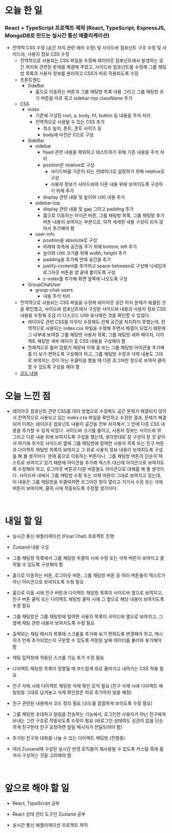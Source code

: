 # 오늘 한 일

### React + TypeScript 프로젝트 제작 (React, TypeScript, ExpressJS, MongoDB로 만드는 실시간 통신 애플리케이션)

- 전역적 CSS 수정 (공간 차지 관련 에러 수정) 및 사이드바 컴포넌트 구조 수정 및 사이드바, 사용자 정보 CSS 수정
  - 전역적으로 사용되는 CSS 파일을 수정해 레이아웃 컴포넌트에서 발생하는 공간 차지와 관련된 문제를 해결해 주었고, 사이드바 컴포넌트를 수정해 그룹 채팅방 목록과 사용자 정보를 분리하고 CSS가 따로 적용되도록 수정
  - 프론트엔드
    - SideBar
      - 홈으로 이동하는 버튼과 그룹 채팅방 목록 내용 그리고 그룹 채팅방 추가 버튼을 따로 묶고 sidebar-top className 추가
  - CSS
    - index
      - 기존에 구성된 root, a, body, h1, button 등 내용을 주석 처리
      - 전역적으로 사용될 수 있는 CSS 추가
        - 최소 높이, 폰트, 폰트 사이즈 등
        - body에 마진은 0으로 구성
    - SideBar
      - sidebar
        - fixed 관련 내용을 제외하고 테스트하기 위해 기존 내용을 주석 처리
        - position은 relative로 구성
          - 사이드바를 기준이 되는 컨테이너로 설정하기 위해 relative로 구성
          - 사용자 정보가 사이드바와 다른 내용 위에 보여지도록 구성하기 위해 추가
        - display 관련 내용 및 높이와 너비 내용 추가
      - sidebar-top
        - display 관련 내용 및 gap 그리고 padding 추가
        - 홈으로 이동하는 아이콘 버튼, 그룹 채팅방 목록, 그룹 채팅방 추가 버튼 내용이 보여지는 부분으로, 아직 세세한 내용 구성이 되지 않아서 추가해야 함
      - user-info
        - position을 absolute로 구성
        - 아래와 좌측에 공간을 주기 위해 bottom, left 추가
        - 높이와 너비 크기를 위해 width, height 추가
        - padding을 추가해 안에 공간을 추가
        - justify-content를 추가하고 space-between로 구성해 닉네임과 로그아웃 버튼을 양 끝에 붙이도록 구성
        - z-index를 추가해 화면 앞쪽에 나오도록 구성
    - GroupChatUser
      - group-chat-users
        - 내용 주석 처리
  - 전역적으로 사용되는 CSS 파일을 수정해 레이아웃 공간 차지 문제가 해결된 것을 확인했고, 사이드바 컴포넌트에서 구성된 사이드바 내용과 사용자 정보 CSS 내용을 수정해 조금 더 디스코드 UI와 유사해진 것을 확인할 수 있었다.
    - 레이아웃 관련 CSS를 아무리 수정해도 전체 공간을 차지하지 못했는데, 전역적으로 사용되는 index.css 파일을 수정해 주면서 해결이 되었기 때문에 그 내부에 보여질 그룹 채팅방 사용자 목록, 그룹 채팅방 세부 페이지, 다이렉트 채팅방 세부 페이지 등 CSS 내용을 구성해야 함
    - 전체적으로 틀이 잡혔기 때문에 이제 홈 또는 그룹 채팅방 아이콘을 추가해 좀 더 보기 편하도록 구성해야 하고, 그룹 채팅방 수정과 삭제 내용도 그대로 보여지는 것이 아닌 우클릭을 했을 때 다른 조그마한 창으로 보여져 클릭할 수 있도록 구성을 해야 함
  - [코드 내용](https://github.com/jeongsangtae/float-chat/commit/027dbb9f97a7ee066b23cecbb685b7b77b1eaff9)

# 오늘 느낀 점

- 레이아웃 컴포넌트 관련 CSS를 여러 방법으로 수정해도 공간 문제가 해결되지 않아서 전역적으로 사용되고 있는 index.css 파일을 확인하고 수정한 결과, 문제가 해결되어 이제는 레이아웃 컴포넌트 내용이 공간을 전부 차지해서 그 안에 다른 CSS 내용을 추가할 수 있게 되었다. 사이드바 크기를 줄이고, 사용자 정보는 사이드바 위 그리고 다른 내용 위에 보여지도록 구성을 했는데, 생각한대로 잘 구성이 된 것 같아서 여기에 추가로 사이드바 옆에 그룹 채팅방에 참여한 사용자 목록 또는 친구 버튼과 다이렉트 채팅방 목록이 보여지고 그 위로 사용자 정보 내용이 보여지도록 구성을 해 볼 생각이다. 현재 홈으로 이동하는 버튼이나, 그룹 채팅방 버튼이 단순히 텍스트로 보여지고 있기 때문에 아이콘을 추가해 텍스트 대신에 아이콘으로 보여지도록 수정해야 하고, 로그아웃 버튼과 다른 버튼들도 아이콘으로 대체를 해 줄 생각이다. 사이드바 내에서 그룹 채팅방 수정 또는 삭제 버튼이 그대로 보여지고 있는데, 이 내용은 그룹 채팅방을 우클릭하면 조그마한 창이 열리고 거기서 수정 또는 삭제 버튼이 보여지며, 클릭 시에 작동되도록 수정할 생각이다.

<br />

# 내일 할 일

- 실시간 통신 애플리케이션 (Float Chat) 프로젝트 진행

- Zustand 내용 구성

- 그룹 채팅방 목록에서 그룹 채팅방 우클릭 시에 수정 또는 삭제 버튼이 보여지고 클릭될 수 있도록 구성해야 함

- 홈으로 이동하는 버튼, 로그아웃 버튼, 그룹 채팅방 버튼 등 여러 버튼들이 텍스트가 아닌 아이콘으로 보여지도록 수정 필요

- 홈으로 이동 시에 친구 버튼과 다이렉트 채팅방 목록이 사이드바 옆으로 보여지고, 친구 버튼 클릭 또는 다이렉트 채팅방 클릭 시에 그 옆으로 해당 내용이 보여지도록 수정 필요

- 그룹 채팅방은 그룹 채팅방에 참여한 사용자 목록이 사이드바 옆으로 보여지고, 그 옆에 채팅 관련 내용이 보여지도록 수정 필요

- 출력되는 채팅 메시지 목록에 스크롤을 추가해 보기 편하도록 변경해야 하고, 메시지가 언제 추가되었는지 구분할 수 있도록 저장된 날짜 데이터를 불러와 표기해야 함

- 채팅 입력창에 적용된 스크롤 기능 추가 수정 필요

- 다이렉트 채팅방 목록이 정렬될 때 부드럽게 위로 올라가고 내려가는 CSS 적용 필요

- 친구 삭제 시에 다이렉트 채팅방 삭제 확인 로직 필요 (친구 삭제 시에 다이렉트 채팅방을 그대로 남겨놓고 삭제 확인창은 따로 추가하지 않을 예정)

- 친구 관련된 내용에서 코드 정리 필요 (코드를 깔끔하게 보이도록 수정 필요)

- 그룹 채팅방 초대하고 알림을 전송하는 기능에서, 로그인한 사용자가 아닌 친구에게 보내는 그런 구조로 작동되도록 수정이 필요 (비로그인 상태여도 상관이 없음 단순하게 친구한테 친구 요청하면 알림 메시지가 전달되어야 함)

- 추가된 친구와 대화를 나눌 수 있는 다이렉트 채팅방 (진행중)

- 여러 Zustand에 구성된 실시간 반영 로직들이 재사용될 수 있도록 커스텀 훅에 옮겨서 구성하는 것을 고려해야 함

<br />

# 앞으로 해야 할 일

- React, TypeScript 공부

- React 상태 관리 도구인 Zustand 공부

- 실시간 통신 애플리케이션 프로젝트 제작
